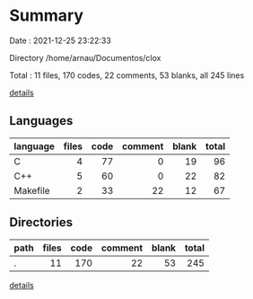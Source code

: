 # Summary

Date : 2021-12-25 23:22:33

Directory /home/arnau/Documentos/clox

Total : 11 files,  170 codes, 22 comments, 53 blanks, all 245 lines

[details](details.md)

## Languages
| language | files | code | comment | blank | total |
| :--- | ---: | ---: | ---: | ---: | ---: |
| C | 4 | 77 | 0 | 19 | 96 |
| C++ | 5 | 60 | 0 | 22 | 82 |
| Makefile | 2 | 33 | 22 | 12 | 67 |

## Directories
| path | files | code | comment | blank | total |
| :--- | ---: | ---: | ---: | ---: | ---: |
| . | 11 | 170 | 22 | 53 | 245 |

[details](details.md)